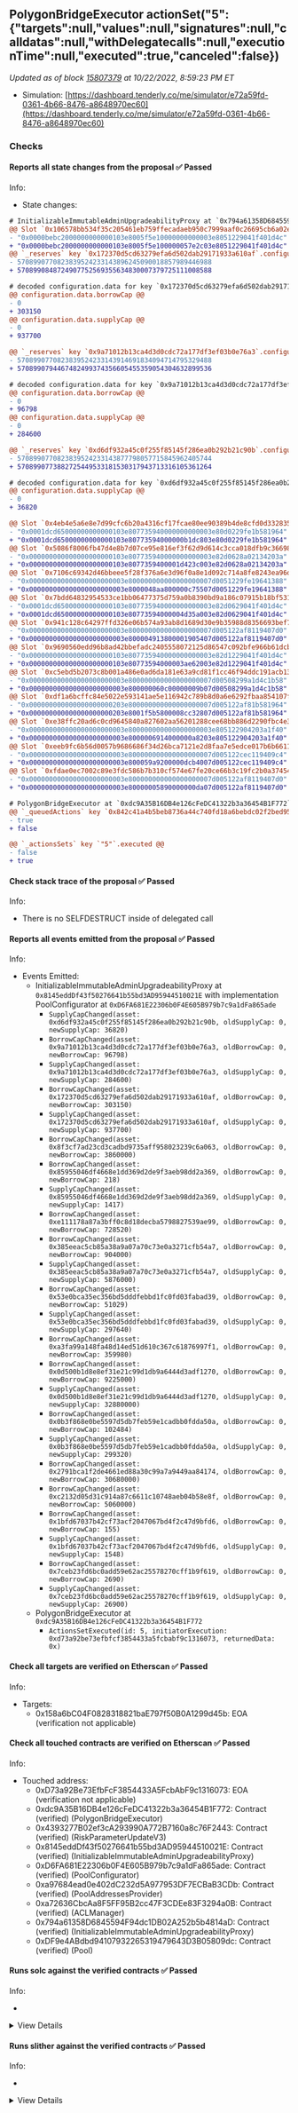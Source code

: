 ## PolygonBridgeExecutor actionSet("5": {"targets":null,"values":null,"signatures":null,"calldatas":null,"withDelegatecalls":null,"executionTime":null,"executed":true,"canceled":false})

_Updated as of block [15807379](https://etherscan.io/block/15807379) at 10/22/2022, 8:59:23 PM ET_

- Simulation: [https://dashboard.tenderly.co/me/simulator/e72a59fd-0361-4b66-8476-a8648970ec60](https://dashboard.tenderly.co/me/simulator/e72a59fd-0361-4b66-8476-a8648970ec60)

### Checks

#### Reports all state changes from the proposal ✅ Passed

Info:

- State changes:

```diff
# InitializableImmutableAdminUpgradeabilityProxy at `0x794a61358D6845594F94dc1DB02A252b5b4814aD` with implementation Pool at `0xDF9e4ABdbd94107932265319479643D3B05809dc`
@@ Slot `0x106578bb534f35c205461eb759ffecadaeb950c7999aaf0c26695cb6a02e96cc` @@
- "0x0000bebc2000000000000103e8005f5e10000000000003e8051229041f401d4c"
+ "0x0000bebc2000000000000103e8005f5e100000057e2c03e8051229041f401d4c"
@@ `_reserves` key `0x172370d5cd63279efa6d502dab29171933a610af`.configuration.data @@
- 5708990770823839524233143896245090018857989446988
+ 5708990848724907752569355634830007379725111008588

# decoded configuration.data for key `0x172370d5cd63279efa6d502dab29171933a610af` (symbol: CRV)
@@ configuration.data.borrowCap @@
- 0
+ 303150
@@ configuration.data.supplyCap @@
- 0
+ 937700

@@ `_reserves` key `0x9a71012b13ca4d3d0cdc72a177df3ef03b0e76a3`.configuration.data @@
- 5708990770823839524233143914691834094714795329488
+ 5708990794467482499374356605455359054304632899536

# decoded configuration.data for key `0x9a71012b13ca4d3d0cdc72a177df3ef03b0e76a3` (symbol: BAL)
@@ configuration.data.borrowCap @@
- 0
+ 96798
@@ configuration.data.supplyCap @@
- 0
+ 284600

@@ `_reserves` key `0xd6df932a45c0f255f85145f286ea0b292b21c90b`.configuration.data @@
- 5708990770823839524233143877798057715845962405744
+ 5708990773882725449533181530317943713316105361264

# decoded configuration.data for key `0xd6df932a45c0f255f85145f286ea0b292b21c90b` (symbol: AAVE)
@@ configuration.data.supplyCap @@
- 0
+ 36820

@@ Slot `0x4eb4e5a6e8e7d99cfc6b20a4316cf17fcae80ee90389b4de8cfd0d3328359b3f` @@
- "0x0001dcd65000000000000103e807735940000000000003e80d0229fe1b581964"
+ "0x0001dcd65000000000000103e80773594000000b1dc803e80d0229fe1b581964"
@@ Slot `0x5086f8006fb47d4e8b7d07ce95e816ef3f62d9d614c3cca018dfb9c36698b59e` @@
- "0x000000000000000000000103e807735940000000000003e82d0628a02134203a"
+ "0x000000000000000000000103e8077359400001d423c003e82d0628a02134203a"
@@ Slot `0x7106c69342d46bbeee5f28f376a6e3d96f0a8e1d092c714a8fe8243ea96d0a1a` @@
- "0x000000000000000000000003e800000000000000000007d0051229fe19641388"
+ "0x000000000000000000000003e8000048aa800000c75507d0051229fe19641388"
@@ Slot `0x7bdd64832954533ce1bb06477375d759a0b8390bd9a186c07915b18bf5315b0c` @@
- "0x0001dcd65000000000000103e807735940000000000003e82d0629041f401d4c"
+ "0x0001dcd65000000000000103e80773594000004d35a003e82d0629041f401d4c"
@@ Slot `0x941c128c64297ffd326e06b574a93ab8d1689d30e9b35988d8356693bef75141` @@
- "0x000000000000000000000003e800000000000000000007d005122af8119407d0"
+ "0x000000000000000000000003e800004913800001905407d005122af8119407d0"
@@ Slot `0x9690560edd96b8ad42bbefadc2405558072125d86547c092bfe966b61dcb42f5` @@
- "0x000000000000000000000103e807735940000000000003e82d1229041f401d4c"
+ "0x000000000000000000000103e80773594000003ae62003e82d1229041f401d4c"
@@ Slot `0xc5ebd5b2073c8b001a486e0ad6da181e63a9cd81f1cc46f94ddc191acb130eff` @@
- "0x000000000000000000000003e800000000000000000007d00508299a1d4c1b58"
+ "0x000000000000000000000003e800000060c00000009b07d00508299a1d4c1b58"
@@ Slot `0xdf1a6bcffc84e5022e593141ae5e116942c789b8d0a6e6292fbaa854107f991c` @@
- "0x000000000000000000000203e800000000000000000007d005122af81b581964"
+ "0x000000000000000000000203e8001f5b5800008cc32807d005122af81b581964"
@@ Slot `0xe38ffc20ad6c0cd9645840a827602aa56201288cee68bb886d2290fbc4e3bcb9` @@
- "0x000000000000000000000003e800000000000000000003e805122904203a1f40"
+ "0x000000000000000000000003e8000006914000000a8203e805122904203a1f40"
@@ Slot `0xeeb9fc6b56d0057b9686686f34d26bca7121e2d8faa7e5edce017b6b6611f4f3` @@
- "0x000000000000000000000003e800000000000000000007d005122cec119409c4"
+ "0x000000000000000000000003e800059a9200000dcb4007d005122cec119409c4"
@@ Slot `0xfdae0ec7002c89e3fdc586b7b310cf574e67fe20ce66b3c19fc2b0a374542548` @@
- "0x000000000000000000000003e800000000000000000007d005122af8119407d0"
+ "0x000000000000000000000003e80000005890000000da07d005122af8119407d0"
```

```diff
# PolygonBridgeExecutor at `0xdc9A35B16DB4e126cFeDC41322b3a36454B1F772`
@@ `_queuedActions` key `0x842c41a4b5beb8736a44c740fd18a6bebdc02f2bed95fcdee14ccd3d0f4b9e5e` @@
- true
+ false

@@ `_actionsSets` key `"5"`.executed @@
- false
+ true

```

#### Check stack trace of the proposal ✅ Passed

Info:

- There is no SELFDESTRUCT inside of delegated call

#### Reports all events emitted from the proposal ✅ Passed

Info:

- Events Emitted:
  - InitializableImmutableAdminUpgradeabilityProxy at `0x8145eddDf43f50276641b55bd3AD95944510021E` with implementation PoolConfigurator at `0xD6FA681E22306b0F4E605B979b7c9a1dFa865ade`
    - `SupplyCapChanged(asset: 0xd6df932a45c0f255f85145f286ea0b292b21c90b, oldSupplyCap: 0, newSupplyCap: 36820)`
    - `BorrowCapChanged(asset: 0x9a71012b13ca4d3d0cdc72a177df3ef03b0e76a3, oldBorrowCap: 0, newBorrowCap: 96798)`
    - `SupplyCapChanged(asset: 0x9a71012b13ca4d3d0cdc72a177df3ef03b0e76a3, oldSupplyCap: 0, newSupplyCap: 284600)`
    - `BorrowCapChanged(asset: 0x172370d5cd63279efa6d502dab29171933a610af, oldBorrowCap: 0, newBorrowCap: 303150)`
    - `SupplyCapChanged(asset: 0x172370d5cd63279efa6d502dab29171933a610af, oldSupplyCap: 0, newSupplyCap: 937700)`
    - `BorrowCapChanged(asset: 0x8f3cf7ad23cd3cadbd9735aff958023239c6a063, oldBorrowCap: 0, newBorrowCap: 3860000)`
    - `BorrowCapChanged(asset: 0x85955046df4668e1dd369d2de9f3aeb98dd2a369, oldBorrowCap: 0, newBorrowCap: 218)`
    - `SupplyCapChanged(asset: 0x85955046df4668e1dd369d2de9f3aeb98dd2a369, oldSupplyCap: 0, newSupplyCap: 1417)`
    - `BorrowCapChanged(asset: 0xe111178a87a3bff0c8d18decba5798827539ae99, oldBorrowCap: 0, newBorrowCap: 728520)`
    - `BorrowCapChanged(asset: 0x385eeac5cb85a38a9a07a70c73e0a3271cfb54a7, oldBorrowCap: 0, newBorrowCap: 904000)`
    - `SupplyCapChanged(asset: 0x385eeac5cb85a38a9a07a70c73e0a3271cfb54a7, oldSupplyCap: 0, newSupplyCap: 5876000)`
    - `BorrowCapChanged(asset: 0x53e0bca35ec356bd5dddfebbd1fc0fd03fabad39, oldBorrowCap: 0, newBorrowCap: 51029)`
    - `SupplyCapChanged(asset: 0x53e0bca35ec356bd5dddfebbd1fc0fd03fabad39, oldSupplyCap: 0, newSupplyCap: 297640)`
    - `BorrowCapChanged(asset: 0xa3fa99a148fa48d14ed51d610c367c61876997f1, oldBorrowCap: 0, newBorrowCap: 359980)`
    - `BorrowCapChanged(asset: 0x0d500b1d8e8ef31e21c99d1db9a6444d3adf1270, oldBorrowCap: 0, newBorrowCap: 9225000)`
    - `SupplyCapChanged(asset: 0x0d500b1d8e8ef31e21c99d1db9a6444d3adf1270, oldSupplyCap: 0, newSupplyCap: 32880000)`
    - `BorrowCapChanged(asset: 0x0b3f868e0be5597d5db7feb59e1cadbb0fdda50a, oldBorrowCap: 0, newBorrowCap: 102484)`
    - `SupplyCapChanged(asset: 0x0b3f868e0be5597d5db7feb59e1cadbb0fdda50a, oldSupplyCap: 0, newSupplyCap: 299320)`
    - `BorrowCapChanged(asset: 0x2791bca1f2de4661ed88a30c99a7a9449aa84174, oldBorrowCap: 0, newBorrowCap: 30680000)`
    - `BorrowCapChanged(asset: 0xc2132d05d31c914a87c6611c10748aeb04b58e8f, oldBorrowCap: 0, newBorrowCap: 5060000)`
    - `BorrowCapChanged(asset: 0x1bfd67037b42cf73acf2047067bd4f2c47d9bfd6, oldBorrowCap: 0, newBorrowCap: 155)`
    - `SupplyCapChanged(asset: 0x1bfd67037b42cf73acf2047067bd4f2c47d9bfd6, oldSupplyCap: 0, newSupplyCap: 1548)`
    - `BorrowCapChanged(asset: 0x7ceb23fd6bc0add59e62ac25578270cff1b9f619, oldBorrowCap: 0, newBorrowCap: 2690)`
    - `SupplyCapChanged(asset: 0x7ceb23fd6bc0add59e62ac25578270cff1b9f619, oldSupplyCap: 0, newSupplyCap: 26900)`
  - PolygonBridgeExecutor at `0xdc9A35B16DB4e126cFeDC41322b3a36454B1F772`
    - `ActionsSetExecuted(id: 5, initiatorExecution: 0xd73a92be73efbfcf3854433a5fcbabf9c1316073, returnedData: 0x)`

#### Check all targets are verified on Etherscan ✅ Passed

Info:

- Targets:
  - 0x158a6bC04F0828318821baE797f50B0A1299d45b: EOA (verification not applicable)

#### Check all touched contracts are verified on Etherscan ✅ Passed

Info:

- Touched address:
  - 0xD73a92Be73EfbFcF3854433A5FcbAbF9c1316073: EOA (verification not applicable)
  - 0xdc9A35B16DB4e126cFeDC41322b3a36454B1F772: Contract (verified) (PolygonBridgeExecutor)
  - 0x4393277B02ef3cA293990A772B7160a8c76F2443: Contract (verified) (RiskParameterUpdateV3)
  - 0x8145eddDf43f50276641b55bd3AD95944510021E: Contract (verified) (InitializableImmutableAdminUpgradeabilityProxy)
  - 0xD6FA681E22306b0F4E605B979b7c9a1dFa865ade: Contract (verified) (PoolConfigurator)
  - 0xa97684ead0e402dC232d5A977953DF7ECBaB3CDb: Contract (verified) (PoolAddressesProvider)
  - 0xa72636CbcAa8F5FF95B2cc47F3CDEe83F3294a0B: Contract (verified) (ACLManager)
  - 0x794a61358D6845594F94dc1DB02A252b5b4814aD: Contract (verified) (InitializableImmutableAdminUpgradeabilityProxy)
  - 0xDF9e4ABdbd94107932265319479643D3B05809dc: Contract (verified) (Pool)

#### Runs solc against the verified contracts ✅ Passed

Info:

-

<details>
<summary>View Details</summary>
<details>
<summary>View warnings for RiskParameterUpdateV3 at `0x4393277B02ef3cA293990A772B7160a8c76F2443`</summary>

```
INFO:CryticCompile:Source code not available, try to fetch the bytecode only
```

</details>

<details>
<summary>View warnings for InitializableImmutableAdminUpgradeabilityProxy at `0x794a61358D6845594F94dc1DB02A252b5b4814aD` with implementation Pool at `0xDF9e4ABdbd94107932265319479643D3B05809dc`</summary>

```
INFO:CryticCompile:Source code not available, try to fetch the bytecode only
```

</details>

<details>
<summary>View warnings for InitializableImmutableAdminUpgradeabilityProxy at `0x8145eddDf43f50276641b55bd3AD95944510021E` with implementation PoolConfigurator at `0xD6FA681E22306b0F4E605B979b7c9a1dFa865ade`</summary>

```
INFO:CryticCompile:Source code not available, try to fetch the bytecode only
```

</details>

<details>
<summary>View warnings for ACLManager at `0xa72636CbcAa8F5FF95B2cc47F3CDEe83F3294a0B`</summary>

```
INFO:CryticCompile:Source code not available, try to fetch the bytecode only
```

</details>

<details>
<summary>View warnings for PoolAddressesProvider at `0xa97684ead0e402dC232d5A977953DF7ECBaB3CDb`</summary>

```
INFO:CryticCompile:Source code not available, try to fetch the bytecode only
```

</details>

<details>
<summary>View warnings for PoolConfigurator at `0xD6FA681E22306b0F4E605B979b7c9a1dFa865ade`</summary>

```
INFO:CryticCompile:Source code not available, try to fetch the bytecode only
```

</details>

<details>
<summary>View warnings for PolygonBridgeExecutor at `0xdc9A35B16DB4e126cFeDC41322b3a36454B1F772`</summary>

```
INFO:CryticCompile:Source code not available, try to fetch the bytecode only
```

</details>

<details>
<summary>View warnings for Pool at `0xDF9e4ABdbd94107932265319479643D3B05809dc`</summary>

```
INFO:CryticCompile:Source code not available, try to fetch the bytecode only
```

</details>

</details>

#### Runs slither against the verified contracts ✅ Passed

Info:

-

<details>
<summary>View Details</summary>

<details>
<summary>Slither report for RiskParameterUpdateV3 at `0x4393277B02ef3cA293990A772B7160a8c76F2443`</summary>

```
Source code not available, try to fetch the bytecode only
No contract were found in None, check the correct compilation
No contract was analyzed
0x4393277B02ef3cA293990A772B7160a8c76F2443 analyzed (0 contracts with 75 detectors), 0 result(s) found
```

</details>

<details>
<summary>Slither report for InitializableImmutableAdminUpgradeabilityProxy at `0x794a61358D6845594F94dc1DB02A252b5b4814aD` with implementation Pool at `0xDF9e4ABdbd94107932265319479643D3B05809dc`</summary>

```
Source code not available, try to fetch the bytecode only
No contract were found in None, check the correct compilation
No contract was analyzed
0x794a61358D6845594F94dc1DB02A252b5b4814aD analyzed (0 contracts with 75 detectors), 0 result(s) found
```

</details>

<details>
<summary>Slither report for InitializableImmutableAdminUpgradeabilityProxy at `0x8145eddDf43f50276641b55bd3AD95944510021E` with implementation PoolConfigurator at `0xD6FA681E22306b0F4E605B979b7c9a1dFa865ade`</summary>

```
Source code not available, try to fetch the bytecode only
No contract were found in None, check the correct compilation
No contract was analyzed
0x8145eddDf43f50276641b55bd3AD95944510021E analyzed (0 contracts with 75 detectors), 0 result(s) found
```

</details>

<details>
<summary>Slither report for ACLManager at `0xa72636CbcAa8F5FF95B2cc47F3CDEe83F3294a0B`</summary>

```
Source code not available, try to fetch the bytecode only
No contract were found in None, check the correct compilation
No contract was analyzed
0xa72636CbcAa8F5FF95B2cc47F3CDEe83F3294a0B analyzed (0 contracts with 75 detectors), 0 result(s) found
```

</details>

<details>
<summary>Slither report for PoolAddressesProvider at `0xa97684ead0e402dC232d5A977953DF7ECBaB3CDb`</summary>

```
Source code not available, try to fetch the bytecode only
No contract were found in None, check the correct compilation
No contract was analyzed
0xa97684ead0e402dC232d5A977953DF7ECBaB3CDb analyzed (0 contracts with 75 detectors), 0 result(s) found
```

</details>

<details>
<summary>Slither report for PoolConfigurator at `0xD6FA681E22306b0F4E605B979b7c9a1dFa865ade`</summary>

```
Source code not available, try to fetch the bytecode only
No contract were found in None, check the correct compilation
No contract was analyzed
0xD6FA681E22306b0F4E605B979b7c9a1dFa865ade analyzed (0 contracts with 75 detectors), 0 result(s) found
```

</details>

<details>
<summary>Slither report for PolygonBridgeExecutor at `0xdc9A35B16DB4e126cFeDC41322b3a36454B1F772`</summary>

```
Source code not available, try to fetch the bytecode only
No contract were found in None, check the correct compilation
No contract was analyzed
0xdc9A35B16DB4e126cFeDC41322b3a36454B1F772 analyzed (0 contracts with 75 detectors), 0 result(s) found
```

</details>

<details>
<summary>Slither report for Pool at `0xDF9e4ABdbd94107932265319479643D3B05809dc`</summary>

```
Source code not available, try to fetch the bytecode only
No contract were found in None, check the correct compilation
No contract was analyzed
0xDF9e4ABdbd94107932265319479643D3B05809dc analyzed (0 contracts with 75 detectors), 0 result(s) found
```

</details>

</details>
